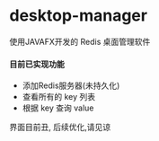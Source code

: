 # desktop-manager
使用JAVAFX开发的 Redis 桌面管理软件

#### 目前已实现功能
* 添加Redis服务器(未持久化)
* 查看所有的 key 列表
* 根据 key 查询 value

界面目前丑, 后续优化,请见谅